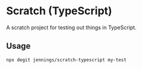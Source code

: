 Scratch (TypeScript)
====================

A scratch project for testing out things in TypeScript.

## Usage

```
npx degit jennings/scratch-typescript my-test
```
